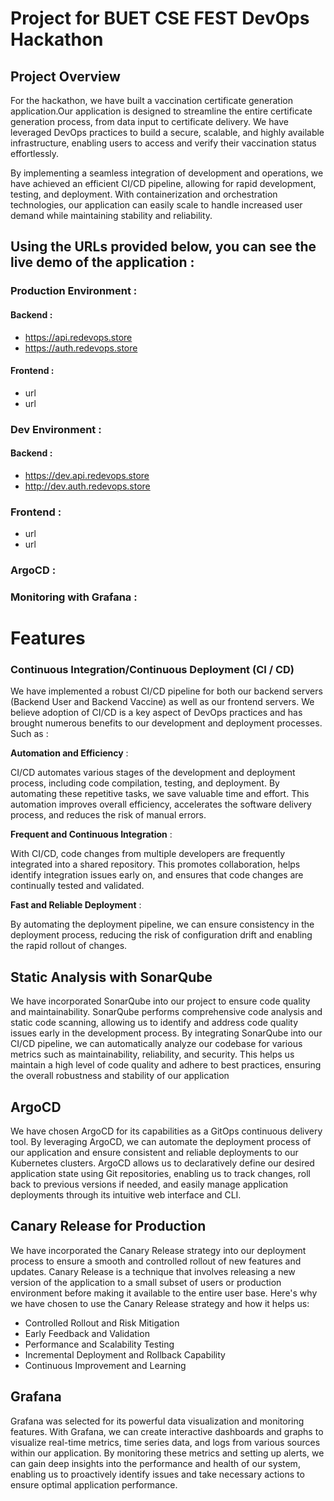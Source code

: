 # Project for BUET CSE FEST DevOps Hackathon

## Project Overview

For the hackathon, we have built a vaccination certificate generation application.Our application is designed to streamline the entire certificate generation process, from data input to certificate delivery. We have leveraged DevOps practices to build a secure, scalable, and highly available infrastructure, enabling users to access and verify their vaccination status effortlessly.

By implementing a seamless integration of development and operations, we have achieved an efficient CI/CD pipeline, allowing for rapid development, testing, and deployment. With containerization and orchestration technologies, our application can easily scale to handle increased user demand while maintaining stability and reliability.

## Using the URLs provided below, you can see the live demo of the application :

### Production Environment :
#### Backend :
  + https://api.redevops.store
  + https://auth.redevops.store
#### Frontend :
  + url
  + url
### Dev Environment :
#### Backend :
  + https://dev.api.redevops.store
  + http://dev.auth.redevops.store
### 

### Frontend :
  + url
  + url

### ArgoCD :

### Monitoring with Grafana :



# Features

### Continuous Integration/Continuous Deployment (CI / CD) 

We have implemented a robust CI/CD pipeline for both our backend servers (Backend User and Backend Vaccine) as well as our frontend servers. We believe adoption of CI/CD is a key aspect of DevOps practices and has brought numerous benefits to our development and deployment processes.
Such as :

**Automation and Efficiency** : 

CI/CD automates various stages of the development and deployment process, including code compilation, testing, and deployment. By automating these repetitive tasks, we save valuable time and effort. This automation improves overall efficiency, accelerates the software delivery process, and reduces the risk of manual errors.

**Frequent and Continuous Integration** :

With CI/CD, code changes from multiple developers are frequently integrated into a shared repository. This promotes collaboration, helps identify integration issues early on, and ensures that code changes are continually tested and validated.

**Fast and Reliable Deployment** :

By automating the deployment pipeline, we can ensure consistency in the deployment process, reducing the risk of configuration drift and enabling the rapid rollout of changes.

## Static Analysis with SonarQube

We have incorporated SonarQube into our project to ensure code quality and maintainability. SonarQube performs comprehensive code analysis and static code scanning, allowing us to identify and address code quality issues early in the development process. By integrating SonarQube into our CI/CD pipeline, we can automatically analyze our codebase for various metrics such as maintainability, reliability, and security. This helps us maintain a high level of code quality and adhere to best practices, ensuring the overall robustness and stability of our application

## ArgoCD

We have chosen ArgoCD for its capabilities as a GitOps continuous delivery tool. By leveraging ArgoCD, we can automate the deployment process of our application and ensure consistent and reliable deployments to our Kubernetes clusters. ArgoCD allows us to declaratively define our desired application state using Git repositories, enabling us to track changes, roll back to previous versions if needed, and easily manage application deployments through its intuitive web interface and CLI.

## Canary Release for Production
We have incorporated the Canary Release strategy into our deployment process to ensure a smooth and controlled rollout of new features and updates. Canary Release is a technique that involves releasing a new version of the application to a small subset of users or production environment before making it available to the entire user base. Here's why we have chosen to use the Canary Release strategy and how it helps us:

  + Controlled Rollout and Risk Mitigation
  + Early Feedback and Validation
  + Performance and Scalability Testing
  + Incremental Deployment and Rollback Capability
  + Continuous Improvement and Learning

## Grafana

Grafana was selected for its powerful data visualization and monitoring features. With Grafana, we can create interactive dashboards and graphs to visualize real-time metrics, time series data, and logs from various sources within our application. By monitoring these metrics and setting up alerts, we can gain deep insights into the performance and health of our system, enabling us to proactively identify issues and take necessary actions to ensure optimal application performance.





